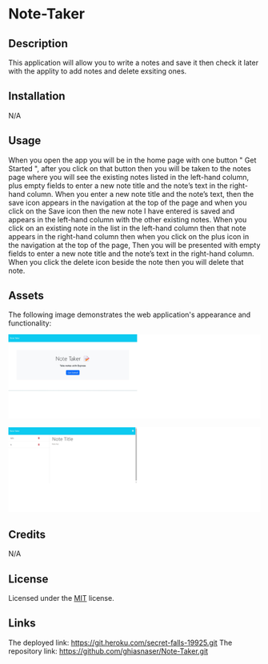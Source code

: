 # Note-Taker

## Description
This application will allow you to write a notes and save it then check it later with the applity to add notes and delete exsiting ones.

## Installation

N/A

## Usage
When you open the app you will be in the home page with one button " Get Started ", after you click on that button then you will be taken to the notes page where you will see the existing notes listed in the left-hand column, plus empty fields to enter a new note title and the note’s text in the right-hand column.
When you enter a new note title and the note’s text, then the save icon appears in the navigation at the top of the page and when you click on the Save icon then the new note I have entered is saved and appears in the left-hand column with the other existing notes.
When you click on an existing note in the list in the left-hand column then that note appears in the right-hand column then when you click on the plus icon in the navigation at the top of the page, Then you will be presented with empty fields to enter a new note title and the note’s text in the right-hand column.
When you click the delete icon beside the note then you will delete that note.

## Assets
The following image demonstrates the web application's appearance and functionality:

![On the home page ](./public/assets/images/home%20page.jpg)

![The notes page ](./public/assets/images/notes%20page.jpg)


## Credits

N/A

## License

Licensed under the [MIT](https://github.com/ghiasnaser/Note-Taker/blob/a06ffcdc21791926ddb909f53b8010852cd6e3f4/LICENSE) license.

## Links
The deployed link:  https://git.heroku.com/secret-falls-19925.git
The repository link: https://github.com/ghiasnaser/Note-Taker.git
